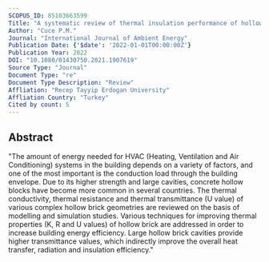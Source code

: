 ```yaml
---
SCOPUS_ID: 85103663599
Title: "A systematic review of thermal insulation performance of hollow bricks as a function of hollow geometry"
Author: "Cuce P.M."
Journal: "International Journal of Ambient Energy"
Publication Date: {'$date': '2022-01-01T00:00:00Z'}
Publication Year: 2022
DOI: "10.1080/01430750.2021.1907619"
Source Type: "Journal"
Document Type: "re"
Document Type Description: "Review"
Affliation: "Recep Tayyip Erdogan University"
Affliation Country: "Turkey"
Cited by count: 5
---
```


## Abstract
"The amount of energy needed for HVAC (Heating, Ventilation and Air Conditioning) systems in the building depends on a variety of factors, and one of the most important is the conduction load through the building envelope. Due to its higher strength and large cavities, concrete hollow blocks have become more common in several countries. The thermal conductivity, thermal resistance and thermal transmittance (U value) of various complex hollow brick geometries are reviewed on the basis of modelling and simulation studies. Various techniques for improving thermal properties (K, R and U values) of hollow brick are addressed in order to increase building energy efficiency. Large hollow brick cavities provide higher transmittance values, which indirectly improve the overall heat transfer, radiation and insulation efficiency."
